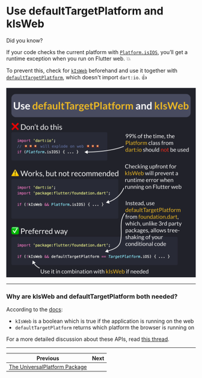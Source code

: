 # Use defaultTargetPlatform and kIsWeb

Did you know?

If your code checks the current platform with [`Platform.isIOS`](https://api.flutter.dev/flutter/dart-io/Platform-class.html), you’ll get a runtime exception when you run on Flutter web. 💥

To prevent this, check for [`kIsWeb`](https://api.flutter.dev/flutter/foundation/kIsWeb-constant.html) beforehand and use it together with [`defaultTargetPlatform`](https://api.flutter.dev/flutter/foundation/defaultTargetPlatform.html), which doesn't import `dart:io`. 👍

![](165.png)

<!--
// Use defaultTargetPlatform and kIsWeb

// Don't do this

import 'dart:io';
// 💥💥💥 will explode on web 💥💥💥
if (Platform.isIOS) { ... }

// Works, but not recommended
import 'dart:io';
import 'package:flutter/foundation.dart';

if (!kIsWeb && Platform.isIOS) { ... }

// Preferred way
import 'package:flutter/foundation.dart';

if (!kIsWeb && defaultTargetPlatform == TargetPlatform.iOS) { ... }
-->

---

### Why are kIsWeb and defaultTargetPlatform both needed?

According to the [docs](https://api.flutter.dev/flutter/foundation/defaultTargetPlatform.html):

- `kIsWeb` is a boolean which is true if the application is running on the web
- `defaultTargetPlatform` returns which platform the browser is running on

For a more detailed discussion about these APIs, read [this thread](https://x.com/biz84/status/1801525375060873701).

---

| Previous | Next |
| -------- | ---- |
| [The UniversalPlatform Package](../0164-universal-platform-package/index.md) |  |

<!-- TWITTER|https://x.com/biz84/status/1801161442118242783 -->
<!-- LINKEDIN|https://www.linkedin.com/posts/andreabizzotto_did-you-know-if-your-code-checks-the-current-activity-7206927597866266625-eptz -->